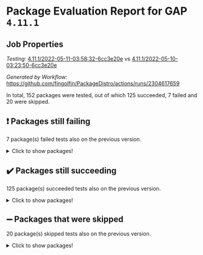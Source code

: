 # Package Evaluation Report for GAP `4.11.1`

## Job Properties

*Testing:* [4.11.1/2022-05-11-03:58:32-6cc3e20e](https://github.com/fingolfin/PackageDistro/blob/data/reports/4.11.1/2022-05-11-03:58:32-6cc3e20e) vs [4.11.1/2022-05-10-03:23:50-6cc3e20e](https://github.com/fingolfin/PackageDistro/blob/data/reports/4.11.1/2022-05-10-03:23:50-6cc3e20e)

*Generated by Workflow:* https://github.com/fingolfin/PackageDistro/actions/runs/2304617659

In total, 152 packages were tested, out of which 125 succeeded, 7 failed and 20 were skipped.

## :exclamation: Packages still failing

7 package(s) failed tests also on the previous version.
<details><summary>Click to show packages!</summary>
- fining 1.4.1 [(failure)](https://github.com/fingolfin/PackageDistro/runs/6381442638?check_suite_focus=true)
- francy 1.2.4 [(failure)](https://github.com/fingolfin/PackageDistro/runs/6381442898?check_suite_focus=true)
- hap 1.39 [(failure)](https://github.com/fingolfin/PackageDistro/runs/6381443445?check_suite_focus=true)
- normalizinterface 1.3.2 [(failure)](https://github.com/fingolfin/PackageDistro/runs/6381445009?check_suite_focus=true)
- packagemanager 1.2 [(failure)](https://github.com/fingolfin/PackageDistro/runs/6381445241?check_suite_focus=true)
- recog 1.3.2 [(failure)](https://github.com/fingolfin/PackageDistro/runs/6381445884?check_suite_focus=true)
- transgrp 3.6.1 [(failure)](https://github.com/fingolfin/PackageDistro/runs/6381447505?check_suite_focus=true)
</details>

## :heavy_check_mark: Packages still succeeding

125 package(s) succeeded tests also on the previous version.
<details><summary>Click to show packages!</summary>
- ace 5.4 [(success)](https://github.com/fingolfin/PackageDistro/runs/6381440224?check_suite_focus=true)
- aclib 1.3.2 [(success)](https://github.com/fingolfin/PackageDistro/runs/6381440303?check_suite_focus=true)
- agt 0.2 [(success)](https://github.com/fingolfin/PackageDistro/runs/6381440354?check_suite_focus=true)
- alnuth 3.2.1 [(success)](https://github.com/fingolfin/PackageDistro/runs/6381440417?check_suite_focus=true)
- anupq 3.2.6 [(success)](https://github.com/fingolfin/PackageDistro/runs/6381440462?check_suite_focus=true)
- atlasrep 2.1.2 [(success)](https://github.com/fingolfin/PackageDistro/runs/6381440500?check_suite_focus=true)
- autodoc 2022.03.10 [(success)](https://github.com/fingolfin/PackageDistro/runs/6381440540?check_suite_focus=true)
- automata 1.15 [(success)](https://github.com/fingolfin/PackageDistro/runs/6381440574?check_suite_focus=true)
- automgrp 1.3.2 [(success)](https://github.com/fingolfin/PackageDistro/runs/6381440628?check_suite_focus=true)
- autpgrp 1.10.2 [(success)](https://github.com/fingolfin/PackageDistro/runs/6381440695?check_suite_focus=true)
- cap 2022.05-01 [(success)](https://github.com/fingolfin/PackageDistro/runs/6381440757?check_suite_focus=true)
- caratinterface 2.3.3 [(success)](https://github.com/fingolfin/PackageDistro/runs/6381440829?check_suite_focus=true)
- cddinterface 2020.06.24 [(success)](https://github.com/fingolfin/PackageDistro/runs/6381440896?check_suite_focus=true)
- circle 1.6.5 [(success)](https://github.com/fingolfin/PackageDistro/runs/6381440981?check_suite_focus=true)
- cohomolo 1.6.10 [(success)](https://github.com/fingolfin/PackageDistro/runs/6381441052?check_suite_focus=true)
- congruence 1.2.4 [(success)](https://github.com/fingolfin/PackageDistro/runs/6381441105?check_suite_focus=true)
- corelg 1.56 [(success)](https://github.com/fingolfin/PackageDistro/runs/6381441206?check_suite_focus=true)
- crime 1.6 [(success)](https://github.com/fingolfin/PackageDistro/runs/6381441286?check_suite_focus=true)
- crisp 1.4.5 [(success)](https://github.com/fingolfin/PackageDistro/runs/6381441347?check_suite_focus=true)
- crypting 0.10 [(success)](https://github.com/fingolfin/PackageDistro/runs/6381441420?check_suite_focus=true)
- cryst 4.1.24 [(success)](https://github.com/fingolfin/PackageDistro/runs/6381441485?check_suite_focus=true)
- crystcat 1.1.9 [(success)](https://github.com/fingolfin/PackageDistro/runs/6381441570?check_suite_focus=true)
- ctbllib 1.3.4 [(success)](https://github.com/fingolfin/PackageDistro/runs/6381441633?check_suite_focus=true)
- cubefree 1.19 [(success)](https://github.com/fingolfin/PackageDistro/runs/6381441690?check_suite_focus=true)
- curlinterface 2.2.2 [(success)](https://github.com/fingolfin/PackageDistro/runs/6381441755?check_suite_focus=true)
- cvec 2.7.5 [(success)](https://github.com/fingolfin/PackageDistro/runs/6381441817?check_suite_focus=true)
- datastructures 0.2.7 [(success)](https://github.com/fingolfin/PackageDistro/runs/6381441870?check_suite_focus=true)
- deepthought 1.0.5 [(success)](https://github.com/fingolfin/PackageDistro/runs/6381441935?check_suite_focus=true)
- design 1.7 [(success)](https://github.com/fingolfin/PackageDistro/runs/6381442002?check_suite_focus=true)
- difsets 2.3.1 [(success)](https://github.com/fingolfin/PackageDistro/runs/6381442076?check_suite_focus=true)
- digraphs 1.5.2 [(success)](https://github.com/fingolfin/PackageDistro/runs/6381442243?check_suite_focus=true)
- edim 1.3.5 [(success)](https://github.com/fingolfin/PackageDistro/runs/6381442310?check_suite_focus=true)
- example 4.3.1 [(success)](https://github.com/fingolfin/PackageDistro/runs/6381442369?check_suite_focus=true)
- factint 1.6.3 [(success)](https://github.com/fingolfin/PackageDistro/runs/6381442483?check_suite_focus=true)
- ferret 1.0.7 [(success)](https://github.com/fingolfin/PackageDistro/runs/6381442543?check_suite_focus=true)
- fga 1.4.0 [(success)](https://github.com/fingolfin/PackageDistro/runs/6381442586?check_suite_focus=true)
- float 1.0.3 [(success)](https://github.com/fingolfin/PackageDistro/runs/6381442676?check_suite_focus=true)
- format 1.4.3 [(success)](https://github.com/fingolfin/PackageDistro/runs/6381442723?check_suite_focus=true)
- forms 1.2.7 [(success)](https://github.com/fingolfin/PackageDistro/runs/6381442773?check_suite_focus=true)
- fplsa 1.2.5 [(success)](https://github.com/fingolfin/PackageDistro/runs/6381442813?check_suite_focus=true)
- fr 2.4.8 [(success)](https://github.com/fingolfin/PackageDistro/runs/6381442857?check_suite_focus=true)
- fwtree 1.3 [(success)](https://github.com/fingolfin/PackageDistro/runs/6381442970?check_suite_focus=true)
- gbnp 1.0.5 [(success)](https://github.com/fingolfin/PackageDistro/runs/6381443015?check_suite_focus=true)
- generalizedmorphismsforcap 2022.03-03 [(success)](https://github.com/fingolfin/PackageDistro/runs/6381443059?check_suite_focus=true)
- genss 1.6.6 [(success)](https://github.com/fingolfin/PackageDistro/runs/6381443114?check_suite_focus=true)
- gradedringforhomalg 2022.03-01 [(success)](https://github.com/fingolfin/PackageDistro/runs/6381443169?check_suite_focus=true)
- grape 4.8.5 [(success)](https://github.com/fingolfin/PackageDistro/runs/6381443207?check_suite_focus=true)
- groupoids 1.69 [(success)](https://github.com/fingolfin/PackageDistro/runs/6381443260?check_suite_focus=true)
- grpconst 2.6.2 [(success)](https://github.com/fingolfin/PackageDistro/runs/6381443304?check_suite_focus=true)
- guarana 0.96.3 [(success)](https://github.com/fingolfin/PackageDistro/runs/6381443354?check_suite_focus=true)
- guava 3.16 [(success)](https://github.com/fingolfin/PackageDistro/runs/6381443400?check_suite_focus=true)
- hapcryst 0.1.14 [(success)](https://github.com/fingolfin/PackageDistro/runs/6381443506?check_suite_focus=true)
- hecke 1.5.3 [(success)](https://github.com/fingolfin/PackageDistro/runs/6381443571?check_suite_focus=true)
- help 3.5 [(success)](https://github.com/fingolfin/PackageDistro/runs/6381443650?check_suite_focus=true)
- idrel 2.43 [(success)](https://github.com/fingolfin/PackageDistro/runs/6381443698?check_suite_focus=true)
- images 1.3.1 [(success)](https://github.com/fingolfin/PackageDistro/runs/6381443749?check_suite_focus=true)
- intpic 0.2.4 [(success)](https://github.com/fingolfin/PackageDistro/runs/6381443795?check_suite_focus=true)
- io 4.7.2 [(success)](https://github.com/fingolfin/PackageDistro/runs/6381443840?check_suite_focus=true)
- irredsol 1.4.3 [(success)](https://github.com/fingolfin/PackageDistro/runs/6381443886?check_suite_focus=true)
- json 2.1.0 [(success)](https://github.com/fingolfin/PackageDistro/runs/6381443920?check_suite_focus=true)
- jupyterkernel 1.4.1 [(success)](https://github.com/fingolfin/PackageDistro/runs/6381443966?check_suite_focus=true)
- jupyterviz 1.5.1 [(success)](https://github.com/fingolfin/PackageDistro/runs/6381444018?check_suite_focus=true)
- kan 1.34 [(success)](https://github.com/fingolfin/PackageDistro/runs/6381444074?check_suite_focus=true)
- kbmag 1.5.9 [(success)](https://github.com/fingolfin/PackageDistro/runs/6381444129?check_suite_focus=true)
- laguna 3.9.5 [(success)](https://github.com/fingolfin/PackageDistro/runs/6381444179?check_suite_focus=true)
- liealgdb 2.2.1 [(success)](https://github.com/fingolfin/PackageDistro/runs/6381444230?check_suite_focus=true)
- liepring 2.6 [(success)](https://github.com/fingolfin/PackageDistro/runs/6381444265?check_suite_focus=true)
- liering 2.4.2 [(success)](https://github.com/fingolfin/PackageDistro/runs/6381444302?check_suite_focus=true)
- linearalgebraforcap 2022.04-02 [(success)](https://github.com/fingolfin/PackageDistro/runs/6381444337?check_suite_focus=true)
- loops 3.4.1 [(success)](https://github.com/fingolfin/PackageDistro/runs/6381444375?check_suite_focus=true)
- lpres 1.0.3 [(success)](https://github.com/fingolfin/PackageDistro/runs/6381444426?check_suite_focus=true)
- majoranaalgebras 1.4 [(success)](https://github.com/fingolfin/PackageDistro/runs/6381444473?check_suite_focus=true)
- mapclass 1.4.5 [(success)](https://github.com/fingolfin/PackageDistro/runs/6381444518?check_suite_focus=true)
- matgrp 0.64 [(success)](https://github.com/fingolfin/PackageDistro/runs/6381444588?check_suite_focus=true)
- modisom 2.5.2 [(success)](https://github.com/fingolfin/PackageDistro/runs/6381444644?check_suite_focus=true)
- modulepresentationsforcap 2022.03-02 [(success)](https://github.com/fingolfin/PackageDistro/runs/6381444704?check_suite_focus=true)
- monoidalcategories 2022.04-04 [(success)](https://github.com/fingolfin/PackageDistro/runs/6381444778?check_suite_focus=true)
- nconvex 2020.11-04 [(success)](https://github.com/fingolfin/PackageDistro/runs/6381444867?check_suite_focus=true)
- nilmat 1.4.1 [(success)](https://github.com/fingolfin/PackageDistro/runs/6381444915?check_suite_focus=true)
- nock 1.5 [(success)](https://github.com/fingolfin/PackageDistro/runs/6381444956?check_suite_focus=true)
- nq 2.5.8 [(success)](https://github.com/fingolfin/PackageDistro/runs/6381445067?check_suite_focus=true)
- numericalsgps 1.3.0 [(success)](https://github.com/fingolfin/PackageDistro/runs/6381445117?check_suite_focus=true)
- openmath 11.5.1 [(success)](https://github.com/fingolfin/PackageDistro/runs/6381445161?check_suite_focus=true)
- orb 4.8.4 [(success)](https://github.com/fingolfin/PackageDistro/runs/6381445194?check_suite_focus=true)
- patternclass 2.4.2 [(success)](https://github.com/fingolfin/PackageDistro/runs/6381445284?check_suite_focus=true)
- permut 2.0.4 [(success)](https://github.com/fingolfin/PackageDistro/runs/6381445335?check_suite_focus=true)
- polenta 1.3.10 [(success)](https://github.com/fingolfin/PackageDistro/runs/6381445376?check_suite_focus=true)
- polymaking 0.8.6 [(success)](https://github.com/fingolfin/PackageDistro/runs/6381445436?check_suite_focus=true)
- primgrp 3.4.1 [(success)](https://github.com/fingolfin/PackageDistro/runs/6381445488?check_suite_focus=true)
- profiling 2.5.0 [(success)](https://github.com/fingolfin/PackageDistro/runs/6381445542?check_suite_focus=true)
- qpa 1.33 [(success)](https://github.com/fingolfin/PackageDistro/runs/6381445571?check_suite_focus=true)
- quagroup 1.8.3 [(success)](https://github.com/fingolfin/PackageDistro/runs/6381445621?check_suite_focus=true)
- radiroot 2.9 [(success)](https://github.com/fingolfin/PackageDistro/runs/6381445680?check_suite_focus=true)
- rcwa 4.6.4 [(success)](https://github.com/fingolfin/PackageDistro/runs/6381445736?check_suite_focus=true)
- rds 1.8 [(success)](https://github.com/fingolfin/PackageDistro/runs/6381445805?check_suite_focus=true)
- repndecomp 1.2.1 [(success)](https://github.com/fingolfin/PackageDistro/runs/6381446001?check_suite_focus=true)
- repsn 3.1.0 [(success)](https://github.com/fingolfin/PackageDistro/runs/6381446142?check_suite_focus=true)
- resclasses 4.7.2 [(success)](https://github.com/fingolfin/PackageDistro/runs/6381446273?check_suite_focus=true)
- scscp 2.3.1 [(success)](https://github.com/fingolfin/PackageDistro/runs/6381446396?check_suite_focus=true)
- semigroups 4.0.0 [(success)](https://github.com/fingolfin/PackageDistro/runs/6381446499?check_suite_focus=true)
- sglppow 2.2 [(success)](https://github.com/fingolfin/PackageDistro/runs/6381446657?check_suite_focus=true)
- sgpviz 0.999.5 [(success)](https://github.com/fingolfin/PackageDistro/runs/6381446718?check_suite_focus=true)
- simpcomp 2.1.14 [(success)](https://github.com/fingolfin/PackageDistro/runs/6381446764?check_suite_focus=true)
- singular 2020.12.18 [(success)](https://github.com/fingolfin/PackageDistro/runs/6381446816?check_suite_focus=true)
- sla 1.5.3 [(success)](https://github.com/fingolfin/PackageDistro/runs/6381446861?check_suite_focus=true)
- smallgrp 1.5 [(success)](https://github.com/fingolfin/PackageDistro/runs/6381446904?check_suite_focus=true)
- smallsemi 0.6.13 [(success)](https://github.com/fingolfin/PackageDistro/runs/6381446973?check_suite_focus=true)
- sonata 2.9.4 [(success)](https://github.com/fingolfin/PackageDistro/runs/6381447034?check_suite_focus=true)
- sophus 1.25 [(success)](https://github.com/fingolfin/PackageDistro/runs/6381447109?check_suite_focus=true)
- spinsym 1.5.2 [(success)](https://github.com/fingolfin/PackageDistro/runs/6381447170?check_suite_focus=true)
- symbcompcc 1.3.2 [(success)](https://github.com/fingolfin/PackageDistro/runs/6381447248?check_suite_focus=true)
- thelma 1.3 [(success)](https://github.com/fingolfin/PackageDistro/runs/6381447305?check_suite_focus=true)
- tomlib 1.2.9 [(success)](https://github.com/fingolfin/PackageDistro/runs/6381447376?check_suite_focus=true)
- toric 1.9.5 [(success)](https://github.com/fingolfin/PackageDistro/runs/6381447435?check_suite_focus=true)
- ugaly 4.0.2 [(success)](https://github.com/fingolfin/PackageDistro/runs/6381447584?check_suite_focus=true)
- unipot 1.5 [(success)](https://github.com/fingolfin/PackageDistro/runs/6381447669?check_suite_focus=true)
- unitlib 4.1.0 [(success)](https://github.com/fingolfin/PackageDistro/runs/6381447744?check_suite_focus=true)
- utils 0.72 [(success)](https://github.com/fingolfin/PackageDistro/runs/6381447820?check_suite_focus=true)
- uuid 0.7 [(success)](https://github.com/fingolfin/PackageDistro/runs/6381447902?check_suite_focus=true)
- walrus 0.9991 [(success)](https://github.com/fingolfin/PackageDistro/runs/6381447962?check_suite_focus=true)
- wedderga 4.10.2 [(success)](https://github.com/fingolfin/PackageDistro/runs/6381448057?check_suite_focus=true)
- xmod 2.88 [(success)](https://github.com/fingolfin/PackageDistro/runs/6381448172?check_suite_focus=true)
- xmodalg 1.22 [(success)](https://github.com/fingolfin/PackageDistro/runs/6381448257?check_suite_focus=true)
- yangbaxter 0.10.0 [(success)](https://github.com/fingolfin/PackageDistro/runs/6381448394?check_suite_focus=true)
- zeromqinterface 0.13 [(success)](https://github.com/fingolfin/PackageDistro/runs/6381448498?check_suite_focus=true)
</details>

## :heavy_minus_sign: Packages that were skipped

20 package(s) skipped tests also on the previous version.
<details><summary>Click to show packages!</summary>
- 4ti2interface 2022.03-01 [(skipped)](https://github.com/fingolfin/PackageDistro/runs/6381358234?check_suite_focus=true)
- browse 1.8.14 [(skipped)](https://github.com/fingolfin/PackageDistro/runs/6381358234?check_suite_focus=true)
- examplesforhomalg 2022.03-01 [(skipped)](https://github.com/fingolfin/PackageDistro/runs/6381358234?check_suite_focus=true)
- gapdoc 1.6.5 [(skipped)](https://github.com/fingolfin/PackageDistro/runs/6381358234?check_suite_focus=true)
- gauss 2022.03-01 [(skipped)](https://github.com/fingolfin/PackageDistro/runs/6381358234?check_suite_focus=true)
- gaussforhomalg 2022.03-01 [(skipped)](https://github.com/fingolfin/PackageDistro/runs/6381358234?check_suite_focus=true)
- gradedmodules 2022.03-01 [(skipped)](https://github.com/fingolfin/PackageDistro/runs/6381358234?check_suite_focus=true)
- homalg 2022.03-01 [(skipped)](https://github.com/fingolfin/PackageDistro/runs/6381358234?check_suite_focus=true)
- homalgtocas 2022.03-01 [(skipped)](https://github.com/fingolfin/PackageDistro/runs/6381358234?check_suite_focus=true)
- io_forhomalg 2022.03-01 [(skipped)](https://github.com/fingolfin/PackageDistro/runs/6381358234?check_suite_focus=true)
- itc 1.5.1 [(skipped)](https://github.com/fingolfin/PackageDistro/runs/6381358234?check_suite_focus=true)
- localizeringforhomalg 2022.03-01 [(skipped)](https://github.com/fingolfin/PackageDistro/runs/6381358234?check_suite_focus=true)
- matricesforhomalg 2022.04-01 [(skipped)](https://github.com/fingolfin/PackageDistro/runs/6381358234?check_suite_focus=true)
- modules 2022.03-01 [(skipped)](https://github.com/fingolfin/PackageDistro/runs/6381358234?check_suite_focus=true)
- polycyclic 2.16 [(skipped)](https://github.com/fingolfin/PackageDistro/runs/6381358234?check_suite_focus=true)
- ringsforhomalg 2022.04-01 [(skipped)](https://github.com/fingolfin/PackageDistro/runs/6381358234?check_suite_focus=true)
- sco 2022.03-01 [(skipped)](https://github.com/fingolfin/PackageDistro/runs/6381358234?check_suite_focus=true)
- toolsforhomalg 2022.04-03 [(skipped)](https://github.com/fingolfin/PackageDistro/runs/6381358234?check_suite_focus=true)
- toricvarieties 2022.03.23 [(skipped)](https://github.com/fingolfin/PackageDistro/runs/6381358234?check_suite_focus=true)
- xgap 4.31 [(skipped)](https://github.com/fingolfin/PackageDistro/runs/6381358234?check_suite_focus=true)
</details>

